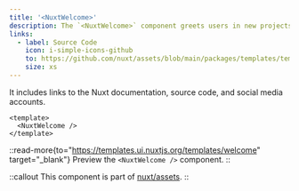 ```yaml
---
title: '<NuxtWelcome>'
description: The `<NuxtWelcome>` component greets users in new projects made from the starter template.
links:
  - label: Source Code
    icon: i-simple-icons-github
    to: https://github.com/nuxt/assets/blob/main/packages/templates/templates/welcome/index.html
    size: xs
---
```


It includes links to the Nuxt documentation, source code, and social media accounts.

```vue [app.vue]
<template>
  <NuxtWelcome />
</template>
```

::read-more{to="https://templates.ui.nuxtjs.org/templates/welcome" target="_blank"}
Preview the `<NuxtWelcome />` component.
::

::callout
This component is part of [nuxt/assets](https://github.com/nuxt/assets).
::
